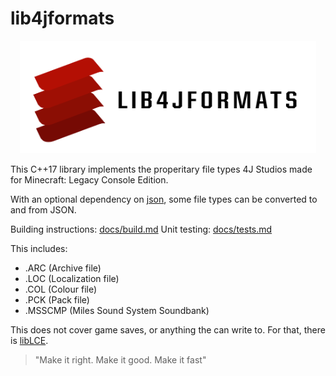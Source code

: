 # lib4jformats

<p align="center">
  <a href="https://github.com/boreals-back-again/lib4jformats">
    <picture>
      <source srcset="./docs/logo/l4jf-dark.png" media="(prefers-color-scheme: dark)">
      <img src="./docs/logo/l4jf-light.png" alt="lib4jformats logo" height="180px" />
    </picture>
  </a>
</p>

This C++17 library implements the properitary file types 4J Studios made for Minecraft: Legacy Console Edition. 

With an optional dependency on [json](https://github.com/nlohmann/json), some file types can be converted to and from JSON.

Building instructions: [docs/build.md](docs/build.md)
Unit testing: [docs/tests.md](docs/tests.md)

This includes:
- .ARC (Archive file)
- .LOC (Localization file)
- .COL (Colour file)
- .PCK (Pack file)
- .MSSCMP (Miles Sound System Soundbank)

This does not cover game saves, or anything the can write to.
For that, there is [libLCE](https://github.com/DexrnZacAtack/libLCE).

> "Make it right. Make it good. Make it fast"
